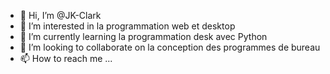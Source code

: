 - 👋 Hi, I’m @JK-Clark
- 👀 I’m interested in  la programmation web et desktop
- 🌱 I’m currently learning  la programmation desk avec Python
- 💞️ I’m looking to collaborate on la conception des programmes de bureau
- 📫 How to reach me ...

<!---
JK-Clark/JK-Clark is a ✨ special ✨ repository because its `README.md` (this file) appears on your GitHub profile.
You can click the Preview link to take a look at your changes.
--->
